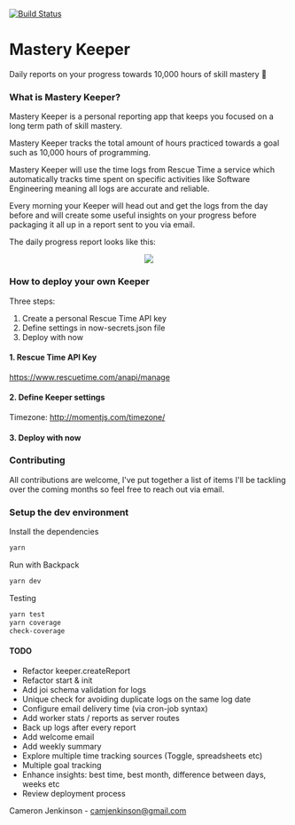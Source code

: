 [![Build Status](https://travis-ci.org/cjjenkinson/masterykeeper.svg?branch=master)](https://travis-ci.org/cjjenkinson/masterykeeper)

# Mastery Keeper

Daily reports on your progress towards 10,000 hours of skill mastery 🎩

### What is Mastery Keeper?

Mastery Keeper is a personal reporting app that keeps you focused on a long term path of skill mastery. 

Mastery Keeper tracks the total amount of hours practiced towards a goal such as 10,000 hours of programming. 

Mastery Keeper will use the time logs from Rescue Time a service which automatically tracks time spent on specific activities like Software Engineering meaning all logs are accurate and reliable. 

Every morning your Keeper will head out and get the logs from the day before and will create some useful insights on your progress before packaging it all up in a report sent to you via email.

The daily progress report looks like this:

<div align="center">
  <img src="https://github.com/cjjenkinson/masterykeeper/blob/beta-release-1.0.0/report.png?raw=true" />
</div>

### How to deploy your own Keeper

Three steps:

1. Create a personal Rescue Time API key
2. Define settings in now-secrets.json file
3. Deploy with now

#### 1. Rescue Time API Key

https://www.rescuetime.com/anapi/manage

#### 2. Define Keeper settings

Timezone: http://momentjs.com/timezone/

#### 3. Deploy with now


### Contributing

All contributions are welcome, I've put together a list of items I'll be tackling over the coming months so feel free to reach out via email.

### Setup the dev environment

Install the dependencies

```bash
yarn
```

Run with Backpack

```bash
yarn dev
```

Testing

```bash
yarn test
yarn coverage
check-coverage
```

#### TODO

- Refactor keeper.createReport
- Refactor start & init
- Add joi schema validation for logs
- Unique check for avoiding duplicate logs on the same log date
- Configure email delivery time (via cron-job syntax)
- Add worker stats / reports as server routes
- Back up logs after every report
- Add welcome email
- Add weekly summary
- Explore multiple time tracking sources (Toggle, spreadsheets etc)
- Multiple goal tracking
- Enhance insights: best time, best month, difference between days, weeks etc
- Review deployment process

Cameron Jenkinson - camjenkinson@gmail.com
